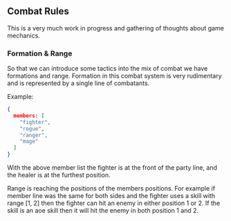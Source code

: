## Combat Rules

This is a very much work in progress and gathering of thoughts about game mechanics.

### Formation & Range

So that we can introduce some tactics into the mix of combat we have formations and range. Formation in this combat system is very rudimentary and is represented by a single line of combatants.

Example:

```json
{
  members: [
    "fighter",
    "rogue",
    "ranger",
    "mage"
  ]
}
```

With the above member list the fighter is at the front of the party line, and the healer is at the furthest position.

Range is reaching the positions of the members positions. For example if member line was the same
for both sides and the fighter uses a skill with range [1, 2] then the fighter can hit an enemy in either position 1 or 2. If the skill is an aoe skill then it will hit the enemy in both position 1 and 2.